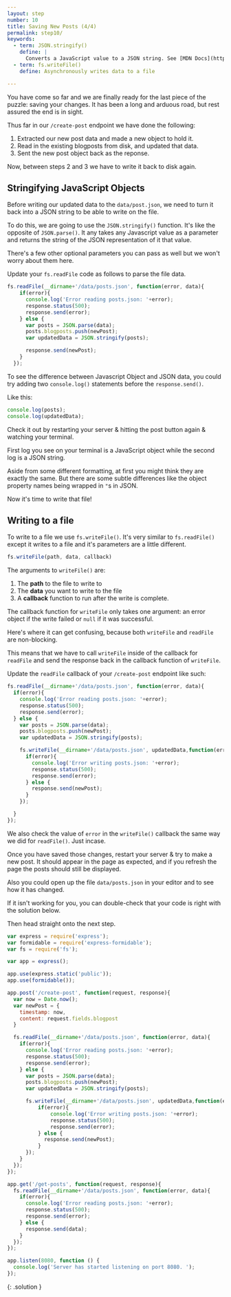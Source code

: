 ```yaml
---
layout: step
number: 10
title: Saving New Posts (4/4)
permalink: step10/
keywords:
  - term: JSON.stringify()
    define: |
      Converts a JavaScript value to a JSON string. See [MDN Docs](https://developer.mozilla.org/en-US/docs/Web/JavaScript/Reference/Global_Objects/JSON/stringify).
  - term: fs.writeFile()
    define: Asynchronously writes data to a file

---
```


You have come so far and we are finally ready for the last piece of the puzzle: saving your changes.  It has been a long and arduous road, but rest assured the end is in sight.

Thus far in our `/create-post` endpoint we have done the following:

1. Extracted our new post data and made a new object to hold it.
2. Read in the existing blogposts from disk, and updated that data.
3. Sent the new post object back as the reponse.

Now, between steps 2 and 3 we have to write it back to disk again.

## Stringifying JavaScript Objects

Before writing our updated data to the `data/post.json`, we need to turn it back into a JSON string to be able to write on the file.

To do this, we are going to use the `JSON.stringify()` function. It's like the opposite of `JSON.parse()`.  It any takes any Javascript value as a parameter and returns the string of the JSON representation of it that value.

There's a few other optional parameters you can pass as well but we won't worry about them here.

Update your `fs.readFile` code as follows to parse the file data.

```javascript
fs.readFile(__dirname+'/data/posts.json', function(error, data){
    if(error){
      console.log('Error reading posts.json: '+error);
      response.status(500);
      response.send(error);
    } else {
      var posts = JSON.parse(data);
      posts.blogposts.push(newPost);
      var updatedData = JSON.stringify(posts);

      response.send(newPost);
    }
  });
```
To see the difference between Javascript Object and JSON data, you could try adding two `console.log()` statements before the `response.send()`.

Like this:

```javascript
console.log(posts);
console.log(updatedData);
```

Check it out by restarting your server & hitting the post button again & watching your terminal.

First log you see on your terminal is a JavaScript object while the second log is a JSON string.

Aside from some different formatting, at first you might think they are exactly the same.  But there are some subtle differences like the object property names being wrapped in `"`s in JSON.

Now it's time to write that file!

## Writing to a file

To write to a file we use `fs.writeFile()`.  It's very similar to `fs.readFile()` except it writes to a file and it's parameters are a little different.

```javascript
fs.writeFile(path, data, callback)
```

The arguments to `writeFile()` are:

1. The **path** to the file to write to
2. The **data** you want to write to the file
3. A **callback** function to run after the write is complete.

The callback function for `writeFile` only takes one argument: an error object if the write failed or `null` if it was successful.

Here's where it can get confusing, because both `writeFile` and `readFile` are non-blocking.

This means that we have to call `writeFile` inside of the callback for `readFile` and send the response back in the callback function of `writeFile`.

Update the `readFile` callback of your `/create-post` endpoint like such:

```javascript
fs.readFile(__dirname+'/data/posts.json', function(error, data){
  if(error){
    console.log('Error reading posts.json: '+error);
    response.status(500);
    response.send(error);
  } else {
    var posts = JSON.parse(data);
    posts.blogposts.push(newPost);
    var updatedData = JSON.stringify(posts);

    fs.writeFile(__dirname+'/data/posts.json', updatedData,function(error){
      if(error){
        console.log('Error writing posts.json: '+error);
        response.status(500);
        response.send(error);        
      } else {
        response.send(newPost);              
      }
    });

  }
});
```

We also check the value of `error` in the `writeFile()` callback the same way we did for `readFile()`.  Just incase.

Once you have saved those changes, restart your server & try to make a new post.  It should appear in the page as expected, and if you refresh the page the posts should still be displayed.

Also you could open up the file `data/posts.json` in your editor and to see how it has changed.

If it isn't working for you, you can double-check that your code is right with the solution below.

Then head straight onto the next step.

```javascript
var express = require('express');
var formidable = require('express-formidable');
var fs = require('fs');

var app = express();

app.use(express.static('public'));
app.use(formidable());

app.post('/create-post', function(request, response){
  var now = Date.now();
  var newPost = {
    timestamp: now,
    content: request.fields.blogpost
  }

  fs.readFile(__dirname+'/data/posts.json', function(error, data){
    if(error){
      console.log('Error reading posts.json: '+error);
      response.status(500);
      response.send(error);
    } else {
      var posts = JSON.parse(data);
      posts.blogposts.push(newPost);
      var updatedData = JSON.stringify(posts);

      fs.writeFile(__dirname+'/data/posts.json', updatedData,function(error){
          if(error){
              console.log('Error writing posts.json: '+error);
              response.status(500);
              response.send(error);
          } else {
            response.send(newPost);              
          }  
      });
    }
  });
});

app.get('/get-posts', function(request, response){
  fs.readFile(__dirname+'/data/posts.json', function(error, data){
    if(error){
      console.log('Error reading posts.json: '+error);
      response.status(500);
      response.send(error);
    } else {
      response.send(data);
    }
  });
});

app.listen(8080, function () {
  console.log('Server has started listening on port 8080. ');
});
```
{: .solution }
